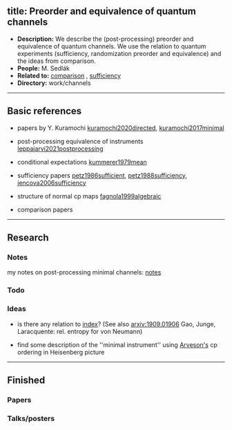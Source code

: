 title: Preorder and equivalence of quantum channels
---
*  **Description:** We describe the (post-processing) preorder and equivalence of quantum channels. We use the relation to 
 quantum experiments (sufficiency, randomization preorder and equivalence) and the ideas from comparison.  
*  **People:** M. Sedlák   
*  **Related to:** [comparison](PROJECT_comparison) , [sufficiency](PROJECT_qre)
*  **Directory:**  work/channels 

---


## Basic references

* papers by Y. Kuramochi [kuramochi2020directed](kuramochi2020directed), [kuramochi2017minimal](kuramochi2017minimal)    

* post-processing equivalence of instruments [leppajarvi2021postprocessing](leppajarvi2021postprocessing) 

* conditional expectations [kummerer1979mean](kummerer1979mean)

* sufficiency papers [petz1986sufficient](petz1986sufficient), [petz1988sufficiency](petz1988sufficiency),
  [jencova2006sufficiency](jencova2006sufficiency)    

* structure of normal cp maps [fagnola1999algebraic](fagnola1999algebraic)

* comparison papers 

---

## Research



### Notes

my notes on post-processing minimal channels: [notes](PROJECT_channel_equivalence/remarks.pdf)


### Todo



### Ideas

* is there any relation to [index](https://core.ac.uk/download/pdf/194449893.pdf)?  (See also [arxiv:1909.01906](https://arxiv.org/abs/1909.01906) Gao, Junge, Laracquente: rel. entropy for von Neumann)


* find some description of the ''minimal instrument'' using [Arveson's](arveson1969subalgebras) cp ordering in Heisenberg picture 
 

---


## Finished

### Papers


### Talks/posters
